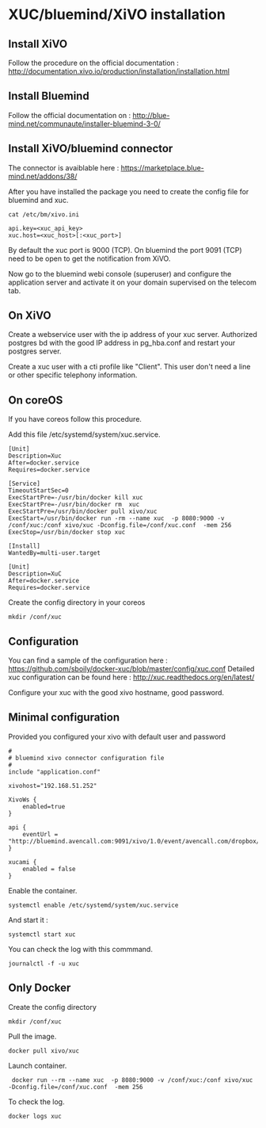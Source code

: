 XUC/bluemind/XiVO installation
==============================

Install XiVO
------------

Follow the procedure on the official documentation : http://documentation.xivo.io/production/installation/installation.html

Install Bluemind
----------------

Follow the official documentation on : http://blue-mind.net/communaute/installer-bluemind-3-0/

Install XiVO/bluemind connector
-------------------------------

The connector is avaiblable here : https://marketplace.blue-mind.net/addons/38/

After you have installed the package you need to create the config file for bluemind and xuc.

    cat /etc/bm/xivo.ini

    api.key=<xuc_api_key>
    xuc.host=<xuc_host>[:<xuc_port>]

By default the xuc port is 9000 (TCP). On bluemind the port 9091 (TCP) need to be open to get the notification from XiVO.

Now go to the bluemind webi console (superuser) and configure the application server and activate it on your domain supervised on the telecom tab.

On XiVO
-------

Create a webservice user with the ip address of your xuc server.
Authorized postgres bd with the good IP address in pg_hba.conf and restart your postgres server.

Create a xuc user with a cti profile like "Client". This user don't need a line or other specific telephony information.

On coreOS
---------

If you have coreos follow this procedure.

Add this file /etc/systemd/system/xuc.service.

    [Unit]
    Description=Xuc
    After=docker.service
    Requires=docker.service

    [Service]
    TimeoutStartSec=0
    ExecStartPre=-/usr/bin/docker kill xuc
    ExecStartPre=-/usr/bin/docker rm  xuc
    ExecStartPre=/usr/bin/docker pull xivo/xuc
    ExecStart=/usr/bin/docker run -rm --name xuc  -p 8080:9000 -v /conf/xuc:/conf xivo/xuc -Dconfig.file=/conf/xuc.conf  -mem 256
    ExecStop=/usr/bin/docker stop xuc

    [Install]
    WantedBy=multi-user.target

    [Unit]
    Description=XuC
    After=docker.service
    Requires=docker.service
    

Create the config directory in your coreos

    mkdir /conf/xuc

Configuration
-------------

You can find a sample of the configuration here : https://github.com/sboily/docker-xuc/blob/master/config/xuc.conf
Detailed xuc configuration can be found here : http://xuc.readthedocs.org/en/latest/

Configure your xuc with the good xivo hostname, good password.

Minimal configuration
---------------------

Provided you configured your xivo with default user and password

    #
    # bluemind xivo connector configuration file
    #
    include "application.conf"

    xivohost="192.168.51.252"

    XivoWs {
        enabled=true
    }

    api {
        eventUrl = "http://bluemind.avencall.com:9091/xivo/1.0/event/avencall.com/dropbox/"
    }

    xucami {
        enabled = false
    }

Enable the container.

    systemctl enable /etc/systemd/system/xuc.service

And start it :

    systemctl start xuc

You can check the log with this commmand.

    journalctl -f -u xuc

Only Docker
-----------

Create the config directory

    mkdir /conf/xuc

Pull the image.

    docker pull xivo/xuc

Launch container.

     docker run --rm --name xuc  -p 8080:9000 -v /conf/xuc:/conf xivo/xuc -Dconfig.file=/conf/xuc.conf  -mem 256

To check the log.

    docker logs xuc

